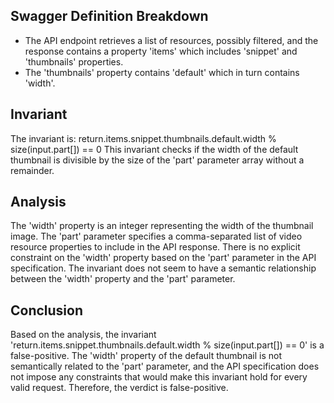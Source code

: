 ## Swagger Definition Breakdown
- The API endpoint retrieves a list of resources, possibly filtered, and the response contains a property 'items' which includes 'snippet' and 'thumbnails' properties.
- The 'thumbnails' property contains 'default' which in turn contains 'width'.

## Invariant
The invariant is: return.items.snippet.thumbnails.default.width % size(input.part[]) == 0
This invariant checks if the width of the default thumbnail is divisible by the size of the 'part' parameter array without a remainder.

## Analysis
The 'width' property is an integer representing the width of the thumbnail image. The 'part' parameter specifies a comma-separated list of video resource properties to include in the API response. There is no explicit constraint on the 'width' property based on the 'part' parameter in the API specification. The invariant does not seem to have a semantic relationship between the 'width' property and the 'part' parameter.

## Conclusion
Based on the analysis, the invariant 'return.items.snippet.thumbnails.default.width % size(input.part[]) == 0' is a false-positive. The 'width' property of the default thumbnail is not semantically related to the 'part' parameter, and the API specification does not impose any constraints that would make this invariant hold for every valid request. Therefore, the verdict is false-positive.

